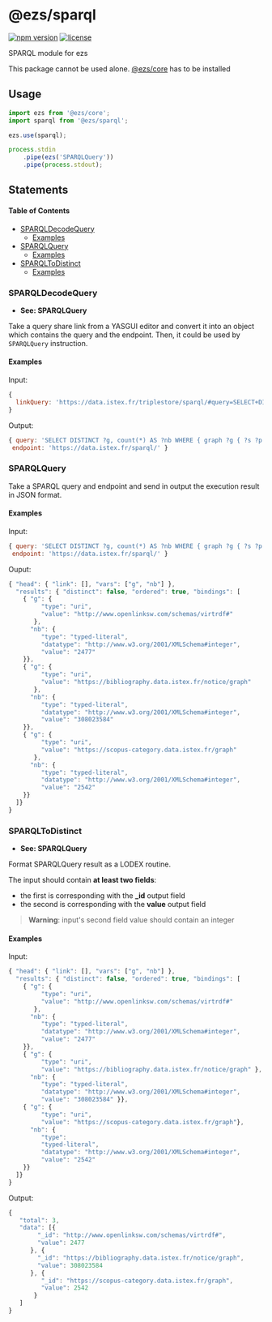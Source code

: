# @ezs/sparql

[![npm version](https://img.shields.io/npm/v/@ezs/sparql)](https://npm.im/@ezs/sparql)
[![license](https://img.shields.io/npm/l/@ezs/sparql)](https://npm.im/@ezs/sparql)

SPARQL module for ezs

This package cannot be used alone.
[@ezs/core](https://www.npmjs.com/package/@ezs/core) has to be installed

## Usage

```js
import ezs from '@ezs/core';
import sparql from '@ezs/sparql';

ezs.use(sparql);

process.stdin
    .pipe(ezs('SPARQLQuery'))
    .pipe(process.stdout);
```

## Statements

<!-- Generated by documentation.js. Update this documentation by updating the source code. -->

#### Table of Contents

-   [SPARQLDecodeQuery](#sparqldecodequery)
    -   [Examples](#examples)
-   [SPARQLQuery](#sparqlquery)
    -   [Examples](#examples-1)
-   [SPARQLToDistinct](#sparqltodistinct)
    -   [Examples](#examples-2)

### SPARQLDecodeQuery

-   **See: SPARQLQuery**

Take a query share link from a YASGUI editor and convert it into an object
which contains the query and the endpoint. Then, it could be used by `SPARQLQuery` instruction.

#### Examples

Input:


```javascript
{
  linkQuery: 'https://data.istex.fr/triplestore/sparql/#query=SELECT+DISTINCT+%3Fg%2C+count(*)+AS+%3Fnb+%0AWHERE+%0A%7B+%0A%09graph+%3Fg+%7B+%3Fs+%3Fp+%3Fo+%7D+%0A%7D+%0ALIMIT+3&contentTypeConstruct=text%2Fturtle&endpoint=https%3A%2F%2Fdata.istex.fr%2Fsparql%2F&outputFormat=table'
}
```

Output:


```javascript
{ query: 'SELECT DISTINCT ?g, count(*) AS ?nb WHERE { graph ?g { ?s ?p ?o } } LIMIT 3',
 endpoint: 'https://data.istex.fr/sparql/' }
```

### SPARQLQuery

Take a SPARQL query and endpoint and send in output the execution result in JSON format.

#### Examples

Input:


```javascript
{ query: 'SELECT DISTINCT ?g, count(*) AS ?nb WHERE { graph ?g { ?s ?p ?o } } LIMIT 3',
 endpoint: 'https://data.istex.fr/sparql/' }
```

Ouput:


```javascript
{ "head": { "link": [], "vars": ["g", "nb"] },
  "results": { "distinct": false, "ordered": true, "bindings": [
    { "g": {
         "type": "uri",
         "value": "http://www.openlinksw.com/schemas/virtrdf#"
       },
      "nb": {
         "type": "typed-literal",
         "datatype": "http://www.w3.org/2001/XMLSchema#integer",
         "value": "2477"
    }},
    { "g": {
         "type": "uri",
         "value": "https://bibliography.data.istex.fr/notice/graph"
       },
      "nb": {
         "type": "typed-literal",
         "datatype": "http://www.w3.org/2001/XMLSchema#integer",
         "value": "308023584"
    }},
    { "g": {
         "type": "uri",
         "value": "https://scopus-category.data.istex.fr/graph"
       },
      "nb": {
         "type": "typed-literal",
         "datatype": "http://www.w3.org/2001/XMLSchema#integer",
         "value": "2542"
    }}
  ]}
}
```

### SPARQLToDistinct

-   **See: SPARQLQuery**

Format SPARQLQuery result as a LODEX routine.

The input should contain **at least two fields**:

-   the first is corresponding with the **\_id** output field
-   the second is corresponding with the **value** output field

> **Warning**: input's second field value should contain an integer

#### Examples

Input:


```javascript
{ "head": { "link": [], "vars": ["g", "nb"] },
  "results": { "distinct": false, "ordered": true, "bindings": [
    { "g": {
         "type": "uri",
         "value": "http://www.openlinksw.com/schemas/virtrdf#"
       },
      "nb": {
         "type": "typed-literal",
         "datatype": "http://www.w3.org/2001/XMLSchema#integer",
         "value": "2477"
    }},
    { "g": {
         "type": "uri",
         "value": "https://bibliography.data.istex.fr/notice/graph" },
      "nb": {
         "type": "typed-literal",
         "datatype": "http://www.w3.org/2001/XMLSchema#integer",
         "value": "308023584" }},
    { "g": {
         "type": "uri",
         "value": "https://scopus-category.data.istex.fr/graph"},
      "nb": {
         "type":
         "typed-literal",
         "datatype": "http://www.w3.org/2001/XMLSchema#integer",
         "value": "2542"
    }}
  ]}
}
```

Output:


```javascript
{
   "total": 3,
   "data": [{
        "_id": "http://www.openlinksw.com/schemas/virtrdf#",
        "value": 2477
      }, {
        "_id": "https://bibliography.data.istex.fr/notice/graph",
        "value": 308023584
      }, {
         "_id": "https://scopus-category.data.istex.fr/graph",
         "value": 2542
       }
   ]
}
```
